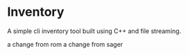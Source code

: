 # Inventory

A simple cli inventory tool built using C++ and file streaming.

a change from rom
a change from sager
